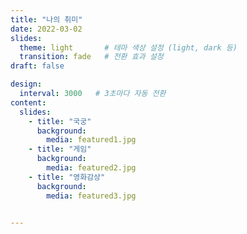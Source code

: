 ```yaml
---
title: "나의 취미"
date: 2022-03-02
slides:
  theme: light       # 테마 색상 설정 (light, dark 등)
  transition: fade   # 전환 효과 설정
draft: false

design:
  interval: 3000   # 3초마다 자동 전환
content:
  slides:
    - title: "국궁"
      background:
        media: featured1.jpg
    - title: "게임"
      background:
        media: featured2.jpg
    - title: "영화감상"
      background:
        media: featured3.jpg


---
```


